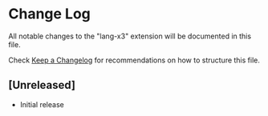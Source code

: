 # Change Log

All notable changes to the "lang-x3" extension will be documented in this file.

Check [Keep a Changelog](http://keepachangelog.com/) for recommendations on how to structure this file.

## [Unreleased]

- Initial release